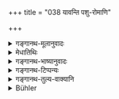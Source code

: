 +++
title = "038 यावन्ति पशु-रोमाणि"

+++

<details><summary>गङ्गानथ-मूलानुवादः</summary>

As many hairs there are on the body of the animal, so m any times after dying does its needless killer suffer violent death, birth after birth.—(38.)
</details>

<details><summary>मेधातिथिः</summary>

तावतीर् जन्मनाम् आवृत्तीर् **मारणं प्राप्नोति** । **वृथापशुघ्नः** श्रुतिस्मृत्योर् अचोदितं पशुवधं यः करोति । तच् च प्रकरणान् महानवम्यादिषु लौकिकैर् यत् क्रियते । पशुघ्न इति कप्रत्यये छान्दसं रूपम् ॥ ५.३८ ॥
</details>

<details><summary>गङ्गानथ-भाष्यानुवादः</summary>

For so many lives does he suffer violent death.

‘*Needless killer of the animal*’,—one who kills the animal in a way not prescribed in the *Śruti* or the *Smṛti*: from the context it is clear that this refers to that animal-sacrifice which ordinary people perforin on the Mahānavamī.

The term ‘*paśaghna* (?)’ is a Vedic form formed with the affix ‘*ka*’—(38).
</details>

<details><summary>गङ्गानथ-टिप्पन्यः</summary>

*Cf*. The Mahābhārata 13.93.121.

This verse is quoted in *Vīramitrodaya* (Āhnika, p. 538).
</details>

<details><summary>गङ्गानथ-तुल्य-वाक्यानि</summary>

*Viṣṇu* (51.60).—(Same as Manu.)

*Yājñavalkya* (1.180).—‘The wicked man who kills animals unlawfully
dwells in hell for as many days as there are hairs on the animal’s
body.’

*Mahābhārata* (13.93.121).—(Same as Manu.)
</details>

<details><summary>Bühler</summary>

038	As many hairs as the slain beast has, so often indeed will he who killed it without a (lawful) reason suffer a violent death in future births.
</details>
